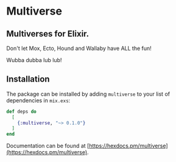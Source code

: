 # Multiverse

## Multiverses for Elixir.

Don't let Mox, Ecto, Hound and Wallaby have ALL the fun!

Wubba dubba lub lub!

## Installation

The package can be installed
by adding `multiverse` to your list of dependencies in `mix.exs`:

```elixir
def deps do
  [
    {:multiverse, "~> 0.1.0"}
  ]
end
```

Documentation can be found at [https://hexdocs.pm/multiverse](https://hexdocs.pm/multiverse).

